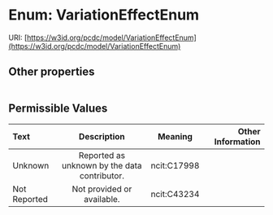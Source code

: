 
# Enum: VariationEffectEnum




URI: [https://w3id.org/pcdc/model/VariationEffectEnum](https://w3id.org/pcdc/model/VariationEffectEnum)


## Other properties

|  |  |  |
| --- | --- | --- |

## Permissible Values

| Text | Description | Meaning | Other Information |
| :--- | :---: | :---: | ---: |
| Unknown | Reported as unknown by the data contributor. | ncit:C17998 |  |
| Not Reported | Not provided or available. | ncit:C43234 |  |

